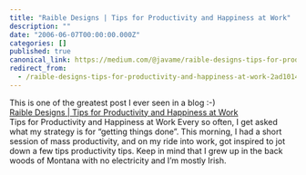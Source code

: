 ```yaml
---
title: "Raible Designs | Tips for Productivity and Happiness at Work"
description: ""
date: "2006-06-07T00:00:00.000Z"
categories: []
published: true
canonical_link: https://medium.com/@javame/raible-designs-tips-for-productivity-and-happiness-at-work-2ad10142a131
redirect_from:
  - /raible-designs-tips-for-productivity-and-happiness-at-work-2ad10142a131
---
```


This is one of the greatest post I ever seen in a blog :-)  
[Raible Designs | Tips for Productivity and Happiness at Work](http://raibledesigns.com/page/rd?entry=tips_for_productivity_and_happiness)  
Tips for Productivity and Happiness at Work Every so often, I get asked what my strategy is for “getting things done”. This morning, I had a short session of mass productivity, and on my ride into work, got inspired to jot down a few tips productivity tips. Keep in mind that I grew up in the back woods of Montana with no electricity and I’m mostly Irish.

